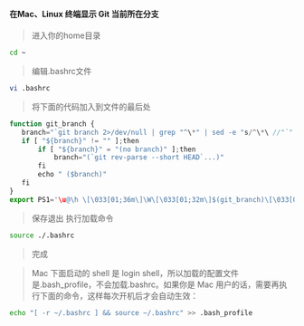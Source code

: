 #### 在Mac、Linux 终端显示 Git 当前所在分支

>进入你的home目录

```bash
cd ~
```
>编辑.bashrc文件

```bash
vi .bashrc
```
>将下面的代码加入到文件的最后处

```javascript
function git_branch {
   branch="`git branch 2>/dev/null | grep "^\*" | sed -e "s/^\*\ //"`"
   if [ "${branch}" != "" ];then
       if [ "${branch}" = "(no branch)" ];then
           branch="(`git rev-parse --short HEAD`...)"
       fi
       echo " ($branch)"
   fi
}
export PS1='\u@\h \[\033[01;36m\]\W\[\033[01;32m\]$(git_branch)\[\033[00m\] \$ '
```
>保存退出
>执行加载命令

```bash
source ./.bashrc
```
>完成

>Mac 下面启动的 shell 是 login shell，所以加载的配置文件是.bash_profile，不会加载.bashrc。如果你是 Mac 用户的话，需要再执行下面的命令，这样每次开机后才会自动生效：

```bash
echo "[ -r ~/.bashrc ] && source ~/.bashrc" >> .bash_profile
```
